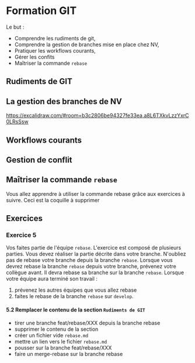 # Formation GIT

Le but :

- Comprendre les rudiments de git,
- Comprendre la gestion de branches mise en place chez NV,
- Pratiquer les workflows courants,
- Gérer les confits
- Maîtriser la commande `rebase`

## Rudiments de GIT

## La gestion des branches de NV

https://excalidraw.com/#room=b3c2806be94327fe33ea,a8L6TXkvLzzYxrC0LRsSsw

## Workflows courants

## Gestion de conflit

## Maîtriser la commande `rebase`

Vous allez apprendre à utiliser la commande rebase grâce aux exercices à suivre.
Ceci est la coquille à supprimer

## Exercices

### Exercice 5

Vos faites partie de l'équipe `rebase`.
L'exercice est composé de plusieurs parties.
Vous devez réaliser la partie décrite dans votre branche.
N'oubliez pas de rebase votre branche depuis la branche `rebase`.
Lorsque vous devrez rebase la branche `rebase` depuis votre branche, prévenez votre collègue avant.
Il devra rebase sa branche sur la branche `rebase`.
Lorsque votre équipe aura terminé son travail :

1. prévenez les autres équipes que vous allez rebase
2. faites le rebase de la branche `rebase` sur `develop`.

#### 5.2 Remplacer le contenu de la section `Rudiments de GIT`

- tirer une branche feat/rebase/XXX depuis la branche rebase
- supprimer le contenu de la section
- créer un fichier vide `rebase.md`
- mettre un lien vers le fichier `rebase.md`
- pousser sur la branche feat/rebase/XXX
- faire un merge-rebase sur la branche rebase
